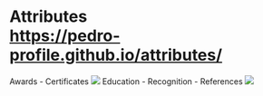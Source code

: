 # Attributes <br> https://pedro-profile.github.io/attributes/
Awards - Certificates [![](https://pedro-profile.github.io/assets/certificate.jpg)](https://pedro-profile.github.io/assets/certificate.jpg)[](https://pedro-profile.github.io/attributes/) Education - Recognition - References [![](https://pedro-profile.github.io/assets/in.png)](https://pedro-profile.github.io/assets/in.png)

